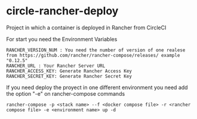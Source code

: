 # circle-rancher-deploy
Project in which a container is deployed in Rancher from CircleCI

For start you need the Environment Variables

	RANCHER_VERSION_NUM : You need the number of version of one realese from https://github.com/rancher/rancher-compose/releases/ example "0.12.5"
	RANCHER_URL : Your Rancher Server URL
   	RANCHER_ACCESS_KEY: Generate Rancher Access Key
   	RANCHER_SECRET_KEY: Generate Rancher Secret Key

If you need deploy the proyect in one different  environment you need add the option "-e" on rancher-compose commands
``` 
rancher-compose -p <stack name> --f <docker compose file> -r <rancher compose file> -e <environment name> up -d
```
